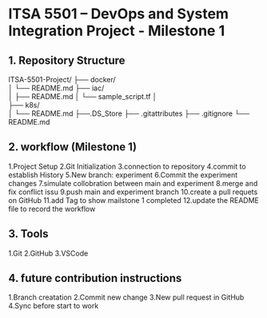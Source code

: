 # ITSA 5501 – DevOps and System Integration Project - Milestone 1

## 1. Repository Structure

ITSA-5501-Project/
├── docker/    
│   └── README.md
├── iac/       
│   ├── README.md
│   └── sample_script.tf
│   
├── k8s/      
│   └── README.md
├──.DS_Store
├── .gitattributes
├── .gitignore
└── README.md

## 2. workflow (Milestone 1)

1.Project Setup
2.Git Initialization
3.connection to repository
4.commit to establish History
5.New branch: experiment
6.Commit the experiment changes
7.simulate collobration between main and experiment
8.merge and fix conflict issu
9.push main and experiment branch 
10.create a pull requets on GitHub
11.add Tag to show mailstone 1 completed
12.update the README file to record the workflow

## 3. Tools

1.Git
2.GitHub
3.VSCode

## 4. future contribution instructions

1.Branch creatation
2.Commit new change
3.New pull request in GitHub 
4.Sync before start to work